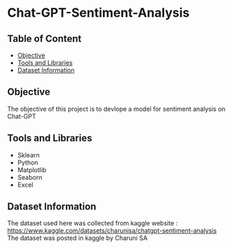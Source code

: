 # Chat-GPT-Sentiment-Analysis
## Table of Content
- [Objective](#Objective)
- [Tools and Libraries](#Tools-and-Libraries)
- [Dataset Information](#Datast-Information)
## Objective
The objective of this project is to devlope a model for sentiment analysis on Chat-GPT
## Tools and Libraries 
- Sklearn
- Python
- Matplotlib
- Seaborn
- Excel
## Dataset Information
The dataset used here was collected from kaggle website : https://www.kaggle.com/datasets/charunisa/chatgpt-sentiment-analysis
The dataset was posted in kaggle by Charuni SA
